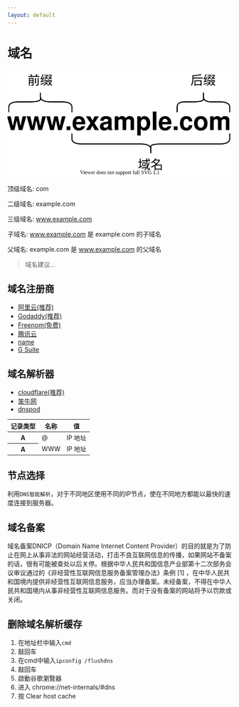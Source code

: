 ```yaml
---
layout: default
---
```

# 域名

<div id="mb-3">
<img src="domain.svg?v={{ "now" | date: "%s" }}" class="img-fluid" alt="Responsive image">
</div>

顶级域名: com

二级域名: example.com

三级域名: www.example.com

子域名: www.example.com 是 example.com 的子域名

父域名: example.com 是 www.example.com 的父域名

> 域名建议...

## 域名注册商

- [阿里云(推荐)](//wanwang.aliyun.com)
- [Godaddy(推荐)](//www.godaddy.com)
- [Freenom(免费)](//www.freenom.com)
- [腾讯云](//dnspod.cloud.tencent.com)
- [name](//www.name.com)
- [G Suite](//gsuite.google.com)

## 域名解析器

- [cloudflare(推荐)](//www.cloudflare.com)
- [笨牛网](//cdn.bnxb.com)
- [dnspod](//www.dnspod.cn)

<table class="table table-bordered">
<thead>

<tr>
<th scope="col">记录类型</th>
<th scope="col">名称</th>
<th scope="col">值</th>
</tr>

</thead>
<tbody>

<tr>
<th scope="row">A</th>
<td>@</td>
<td>IP 地址</td>
</tr>

<tr>
<th scope="row">A</th>
<td>WWW</td>
<td>IP 地址</td>
</tr>

</tbody>
</table>

## 节点选择

利用```DNS智能解析```，对于不同地区使用不同的IP节点，使在不同地方都能以最快的速度连接到服务器。

## 域名备案

域名备案DNICP（Domain Name Internet Content Provider）的目的就是为了防止在网上从事非法的网站经营活动，打击不良互联网信息的传播，如果网站不备案的话，很有可能被查处以后关停。根据中华人民共和国信息产业部第十二次部务会议审议通过的《非经营性互联网信息服务备案管理办法》条例 [1]  ，在中华人民共和国境内提供非经营性互联网信息服务，应当办理备案。未经备案，不得在中华人民共和国境内从事非经营性互联网信息服务。而对于没有备案的网站将予以罚款或关闭。

## 删除域名解析缓存

1. 在地址栏中输入```cmd```
2. 敲回车
3. 在cmd中输入```ipconfig /flushdns```
4. 敲回车
5. 啟動谷歌瀏覽器
6. 进入 chrome://net-internals/#dns
7. 按 Clear host cache